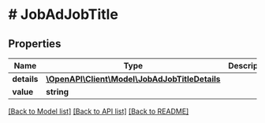 # # JobAdJobTitle

## Properties

Name | Type | Description | Notes
------------ | ------------- | ------------- | -------------
**details** | [**\OpenAPI\Client\Model\JobAdJobTitleDetails**](JobAdJobTitleDetails.md) |  | [optional]
**value** | **string** |  |

[[Back to Model list]](../../README.md#models) [[Back to API list]](../../README.md#endpoints) [[Back to README]](../../README.md)

